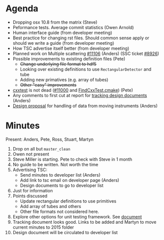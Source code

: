 Agenda
======

* Dropping osx 10.8 from the matrix (Steve)
* Peformance tests. Average commit statistics (Owen Arnold)
* Human interface guide (from developer meeting)
* Best practice for changing rst files. Should common sense apply or should we write a guide (from developer meeting)
* How TSC advertise itself better (from developer meeting)
* Planned work on Multiple scattering [#11106](http://trac.mantidproject.org/mantid/ticket/11106) (Anders) (SSC ticket [#8926](http://trac.mantidproject.org/mantid/ticket/8926))
* Possible improvements to existing definition files (Pete)
  * ~~Change underlying file format to hdf5~~
  * Looking over existing definitions to use `RectangularDetector` and tube
  * Adding new primatives (e.g. array of tubes)
  * ~~Other "easy" improvements~~
* [cxxtest](https://github.com/CxxTest/cxxtest) is not dead ([#11000](http://trac.mantidproject.org/mantid/ticket/11000) and  [FindCxxTest.cmake](https://github.com/Kitware/CMake/blob/v2.8.12/Modules/FindCxxTest.cmake)) (Pete)
* Any comments to first cut at report for [tracking design documents](https://github.com/mantidproject/documents/blob/master/Project-Management/TechnicalSteeringCommittee/reports/TSC-TrackingDesignProposals.md) (Anders)
* [Design proposal](https://github.com/mantidproject/documents/blob/master/Design/HandlingMovingInstruments.md) for handling of data from moving instruments (Anders) 

Minutes
=======
Present: Anders, Pete, Ross, Stuart, Martyn

1. Drop on all but `master_clean`
2. Owen not present
3. Steve Miller is starting. Pete to check with Steve in 1 month
4. No guide to be written. Not worth the time
5. Advertising TSC:
    * Send minutes to developer list (Anders)
    * Add link to tsc email on developer page (Anders)
    * Design documents to go to developer list
6. Just for information
7. Points discussed
    * Update rectangular definitions to use primitives
    * Add array of tubes and others
    * Other file formats not considered here.
8. Explore other options for unit testing framework. See [document](../reports/TestingFrameworks.md)
9. Tracking document looks good. Links to be added and Martyn to move current minutes to 2015 folder
10. Design document will be circulated to developer list
